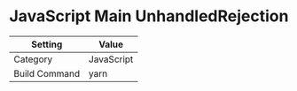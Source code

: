 # JavaScript Main UnhandledRejection

| Setting | Value |
| --- | --- |
| Category | JavaScript |
| Build Command | yarn |
